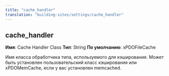 ```yaml
---
title: "cache_handler"
translation: "building-sites/settings/cache_handler"
---
```


## cache\_handler

**Имя**: Cache Handler Class
**Тип**: String
**По умолчанию**: xPDOFileCache

Имя класса обработчика типа, используемого для кэширования. Может быть установлен пользовательский класс кэширования или xPDOMemCache, если у вас установлен memcached.
